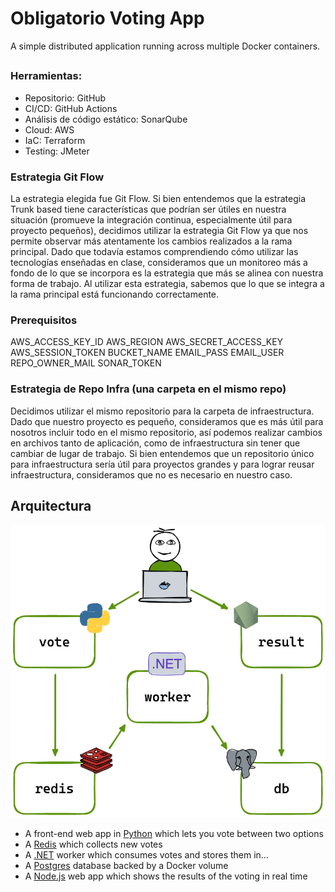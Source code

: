 # Obligatorio Voting App

A simple distributed application running across multiple Docker containers.

## 

### Herramientas:
- Repositorio: GitHub
- CI/CD: GitHub Actions
- Análisis de código estático: SonarQube
- Cloud: AWS
- IaC: Terraform
- Testing: JMeter

### Estrategia Git Flow
La estrategia elegida fue Git Flow. Si bien entendemos que la estrategia Trunk based tiene características que podrían ser útiles en nuestra situación (promueve la integración continua, especialmente útil para proyecto pequeños), decidimos utilizar la estrategia Git Flow ya que nos permite observar más atentamente los cambios realizados a la rama principal. Dado que todavía estamos comprendiendo cómo utilizar las tecnologías enseñadas en clase, consideramos que un monitoreo más a fondo de lo que se incorpora es la estrategia que más se alinea con nuestra forma de trabajo. Al utilizar esta estrategia, sabemos que lo que se integra a la rama principal está funcionando correctamente.

### Prerequisitos 
AWS_ACCESS_KEY_ID
AWS_REGION
AWS_SECRET_ACCESS_KEY
AWS_SESSION_TOKEN
BUCKET_NAME
EMAIL_PASS
EMAIL_USER
REPO_OWNER_MAIL
SONAR_TOKEN

### Estrategia de Repo Infra (una carpeta en el mismo repo)
Decidimos utilizar el mismo repositorio para la carpeta de infraestructura. Dado que nuestro proyecto es pequeño, consideramos que es más útil para nosotros incluir todo en el mismo repositorio, así podemos realizar cambios en archivos tanto de aplicación, como de infraestructura sin tener que cambiar de lugar de trabajo. Si bien entendemos que un repositorio único para infraestructura sería útil para proyectos grandes y para lograr reusar infraestructura, consideramos que no es necesario en nuestro caso.

## Arquitectura

![Architecture diagram](architecture.excalidraw.png)

* A front-end web app in [Python](/vote) which lets you vote between two options
* A [Redis](https://hub.docker.com/_/redis/) which collects new votes
* A [.NET](/worker/) worker which consumes votes and stores them in…
* A [Postgres](https://hub.docker.com/_/postgres/) database backed by a Docker volume
* A [Node.js](/result) web app which shows the results of the voting in real time

